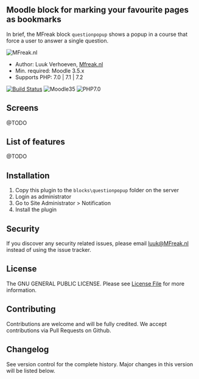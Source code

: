 ## Moodle block for marking your favourite pages as bookmarks

In brief, the MFreak block `questionpopup` shows a popup in a course that force a user to answer a 
single question.
 
![MFreak.nl](https://MFreak.nl/logo_small.png)

* Author: Luuk Verhoeven, [Mfreak.nl](http://mfreak.nl)
* Min. required: Moodle 3.5.x
* Supports PHP: 7.0 | 7.1 | 7.2 

[![Build Status](https://travis-ci.org/MFreakNL/moodle-block-questionpopup.svg?branch=master)](https://travis-ci.org/MoodleFreak/moodle-block-questionpopup) 
![Moodle35](https://img.shields.io/badge/moodle-3.5-brightgreen.svg)
![PHP7.0](https://img.shields.io/badge/PHP-7.0-brightgreen.svg)

## Screens
@TODO

## List of features
@TODO

## Installation

1.  Copy this plugin to the `blocks\questionpopup` folder on the server
2.  Login as administrator
3.  Go to Site Administrator > Notification
4.  Install the plugin


## Security

If you discover any security related issues, please email [luuk@MFreak.nl](mailto:luuk@MFreak.nl) instead of using the issue tracker.

## License

The GNU GENERAL PUBLIC LICENSE. Please see [License File](LICENSE) for more information.

## Contributing

Contributions are welcome and will be fully credited. We accept contributions via Pull Requests on Github.


## Changelog

See version control for the complete history. Major changes in this version will be listed below.